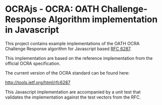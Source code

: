 # OCRAjs - OCRA: OATH Challenge-Response Algorithm implementation in Javascript

This project contains example implementations of the OATH OCRA Challenge Response algorithm for Javascript based [RFC 6287](http://tools.ietf.org/html/rfc6287).

This implementation are based on the reference implementation from the official OCRA specification.

The current version of the OCRA standard can be found here:

http://tools.ietf.org/html/rfc6287

This Javascript implementation are accompanied by a unit test that validates the implementation against the test vectors from the RFC.
